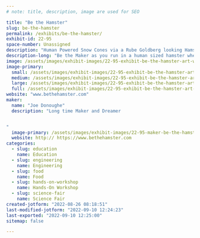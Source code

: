 ```yaml
---
# note: title, description, image are used for SEO

title: "Be the Hamster"
slug: be-the-hamster
permalink: /exhibits/be-the-hamster/
exhibit-id: 22-95
space-number: Unassigned
description: "Human Powered Snow Cones via a Rube Goldberg looking Hamster wheel"
description-long: "Be the Maker as you run in a human sized hamster wheel to create your own snow cone. It&#039;s all you. No outside power source needed. Crank the various handles to move your cup along a conveyor, toot the train whistle, run in the wheel, apply the flavoring via showerheads to complete the project, and then enjoy the fruits of your labor."
image: /assets/images/exhibit-images/22-95-exhibit-be-the-hamster-art-work-ice-age-large.jpg
image-primary: 
  small: /assets/images/exhibit-images/22-95-exhibit-be-the-hamster-art-work-ice-age-small.jpg
  medium: /assets/images/exhibit-images/22-95-exhibit-be-the-hamster-art-work-ice-age-medium.jpg
  large: /assets/images/exhibit-images/22-95-exhibit-be-the-hamster-art-work-ice-age-large.jpg
  full: /assets/images/exhibit-images/22-95-exhibit-be-the-hamster-art-work-ice-age-full.jpg
website: "www.bethehamster.com"
maker: 
  name: "Joe Donoughe"
  description: "Long time Maker and Dreamer


"
  image-primary: /assets/images/exhibit-images/22-95-maker-be-the-hamster-stem-hamster-medium.jpg
  website: http:// https://www.bethehamster.com
categories: 
  - slug: education
    name: Education
  - slug: engineering
    name: Engineering
  - slug: food
    name: Food
  - slug: hands-on-workshop
    name: Hands-On Workshop
  - slug: science-fair
    name: Science Fair
created-jotform: "2022-08-26 08:18:51"
last-modified-jotform: "2022-09-10 12:24:23"
last-exported: "2022-09-10 12:25:00"
sitemap: false

---
```

